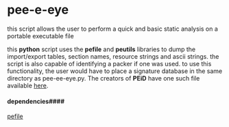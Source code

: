 # pee-e-eye
this script allows the user to perform a quick and basic static analysis on a portable executable file



this **python** script uses the **pefile** and **peutils** libraries to dump the import/export tables, section names, resource strings and ascii strings. the script is also capable of identifying a packer if one was used. to use this functionality, the user would have to place a signature database in the same directory as pee-ee-eye.py. The creators of **PEiD** have one such file available [here](http://woodmann.com/BobSoft/Files/Other/UserDB.zip).

#### dependencies####

[pefile](https://github.com/erocarrera/pefile)